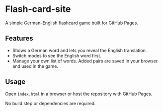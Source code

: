 # Flash-card-site

A simple German–English flashcard game built for GitHub Pages.

## Features

- Shows a German word and lets you reveal the English translation.
- Switch modes to see the English word first.
- Manage your own list of words. Added pairs are saved in your browser and used in the game.

## Usage

Open `index.html` in a browser or host the repository with GitHub Pages.

No build step or dependencies are required.
